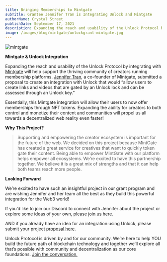 ```yaml
---
title: Bringing Memberships to Mintgate
subTitle: Grantee Jennifer Tran is Integrating Unlock and Mintgate
authorName: Crystal Street
publishDate: September 17, 2021
description: Expanding the reach and usability of the Unlock Protocol by integrating with Mintgate will help support the thriving community of creators running membership platforms.
image: /images/blog/mintgate/unlockgrant-mintgate.jpg
---
```


![mintgate](/images/blog/mintgate/unlockgrant-mintgate.jpg)

**Mintgate & Unlock Integration**

Expanding the reach and usability of the Unlock Protocol by integrating with [Mintgate](https://www.mintgate.io/) will help support the thriving community of creators running membership platforms. [Jennifer Tran](https://medium.com/@jennifer.trincoll), a co-founder of Mintgate, submitted a proposal to create an integration with Unlock that would “allow users to create links and videos that are gated by an Unlock lock and can be assessed through an Unlock key.”

Essentially, this Mintgate integration will allow their users to now offer memberships through NFT tokens. Expanding the ability for creators to both control and monetize their content and communities will propel us all towards a decentralized web reality even faster!

**Why This Project?**

> Supporting and empowering the creator ecosystem is important for the future of the web. We decided on this project because MintGate has created a great service for creatives that want to quickly token gate their content. Being able to empower MintGate with our platform helps empower all ecosystems. We’re excited to have this partnership together. We believe it is a great mix of strengths and that it can help both teams reach more people.

**Looking Forward**

We’re excited to have such an insightful project in our grant program and are wishing Jennifer and her team all the best as they build this powerful integration for the Web3 world!

If you’d like to join our Discord to connect with Jennifer about the project or explore some ideas of your own, please [join us here](https://discord.gg/Ah6ZEJyTDp).

AND if you already have an idea for an integration using Unlock, please submit your project [proposal here](https://share.hsforms.com/1gAdLgNOESNCWJ9bJxCUAMwbvg22).

Unlock Protocol is driven by and for our community. We’re here to help YOU build the future path of blockchain technology and together we’ll explore all that’s possible with community and decentralization as our core foundations. [Join the conversation.](https://unlock.community/)